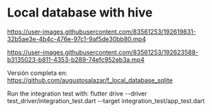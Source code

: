 # Local database with hive


https://user-images.githubusercontent.com/83561253/192619831-32b5ae3e-4b4c-476e-97c1-9af5de30bb80.mp4



https://user-images.githubusercontent.com/83561253/192623588-b3135023-b811-4353-b289-74efc952eb3a.mp4



Versión completa en:
https://github.com/augustosalazar/f_local_database_sqlite

Run the integration test with:
flutter drive --driver test_driver/integration_test.dart --target integration_test/app_test.dart
